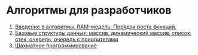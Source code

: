 # Алгоритмы для разработчиков
01. [Введение в алгоритмы, RAM-модель. Порядок роста функций.](lesson_01)
02. [Базовые структуры данных: массив, динамический массив, список, стек, очередь, очередь с приоритетами](lesson_02)
03. [Шахматное программирование](03_programming_chess)
